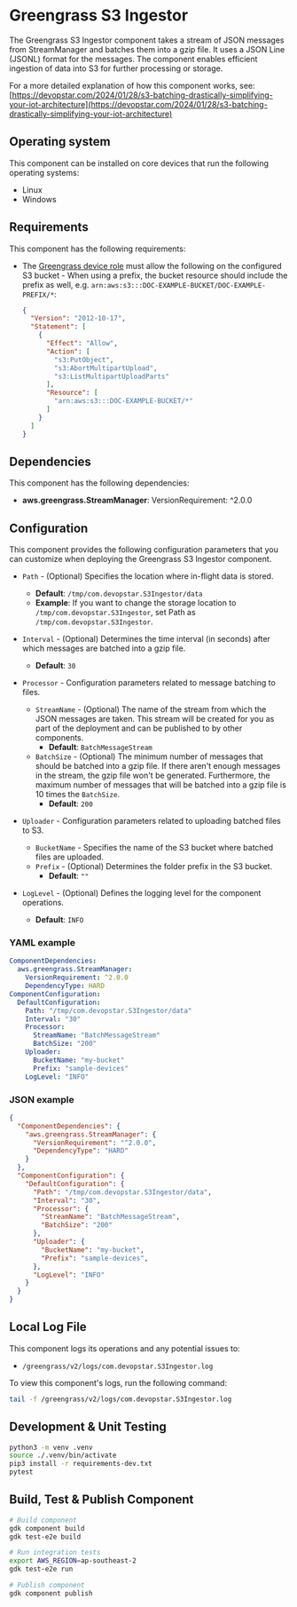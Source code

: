 # Greengrass S3 Ingestor

The Greengrass S3 Ingestor component takes a stream of JSON messages from StreamManager and batches them into a gzip file. It uses a JSON Line (JSONL) format for the messages. The component enables efficient ingestion of data into S3 for further processing or storage.

For a more detailed explanation of how this component works, see: [https://devopstar.com/2024/01/28/s3-batching-drastically-simplifying-your-iot-architecture](https://devopstar.com/2024/01/28/s3-batching-drastically-simplifying-your-iot-architecture)

## Operating system

This component can be installed on core devices that run the following operating systems:

* Linux
* Windows

## Requirements

This component has the following requirements:

* The [Greengrass device role](https://docs.aws.amazon.com/greengrass/v2/developerguide/device-service-role.html) must allow the following on the configured S3 bucket - When using a prefix, the bucket resource should include the prefix as well, e.g. `arn:aws:s3:::DOC-EXAMPLE-BUCKET/DOC-EXAMPLE-PREFIX/*`:

  ```json
  {
    "Version": "2012-10-17",
    "Statement": [
      {
        "Effect": "Allow",
        "Action": [
          "s3:PutObject",
          "s3:AbortMultipartUpload",
          "s3:ListMultipartUploadParts"
        ],
        "Resource": [
          "arn:aws:s3:::DOC-EXAMPLE-BUCKET/*"
        ]
      }
    ]
  }
  ```

## Dependencies

This component has the following dependencies:

* **aws.greengrass.StreamManager**: VersionRequirement: ^2.0.0

## Configuration

This component provides the following configuration parameters that you can customize when deploying the Greengrass S3 Ingestor component.

* `Path` - (Optional) Specifies the location where in-flight data is stored.
  * **Default**: `/tmp/com.devopstar.S3Ingestor/data`
  * **Example**: If you want to change the storage location to `/tmp/com.devopstar.S3Ingestor`, set Path as `/tmp/com.devopstar.S3Ingestor`.

* `Interval` - (Optional) Determines the time interval (in seconds) after which messages are batched into a gzip file.
  * **Default**: `30`

* `Processor` - Configuration parameters related to message batching to files.
  * `StreamName` - (Optional) The name of the stream from which the JSON messages are taken. This stream will be created for you as part of the deployment and can be published to by other components.
    * **Default**: `BatchMessageStream`
  * `BatchSize` - (Optional) The minimum number of messages that should be batched into a gzip file. If there aren't enough messages in the stream, the gzip file won't be generated. Furthermore, the maximum number of messages that will be batched into a gzip file is 10 times the `BatchSize`.
    * **Default**: `200`

* `Uploader` - Configuration parameters related to uploading batched files to S3.
  * `BucketName` - Specifies the name of the S3 bucket where batched files are uploaded.
  * `Prefix` - (Optional) Determines the folder prefix in the S3 bucket.
    * **Default**: `""`

* `LogLevel` - (Optional) Defines the logging level for the component operations.
  * **Default**: `INFO`

### YAML example

```yaml
ComponentDependencies:
  aws.greengrass.StreamManager:
    VersionRequirement: ^2.0.0
    DependencyType: HARD
ComponentConfiguration:
  DefaultConfiguration:
    Path: "/tmp/com.devopstar.S3Ingestor/data"
    Interval: "30"
    Processor:
      StreamName: "BatchMessageStream"
      BatchSize: "200"
    Uploader:
      BucketName: "my-bucket"
      Prefix: "sample-devices"
    LogLevel: "INFO"
```

### JSON example

```json
{
  "ComponentDependencies": {
    "aws.greengrass.StreamManager": {
      "VersionRequirement": "^2.0.0",
      "DependencyType": "HARD"
    }
  },
  "ComponentConfiguration": {
    "DefaultConfiguration": {
      "Path": "/tmp/com.devopstar.S3Ingestor/data",
      "Interval": "30",
      "Processor": {
        "StreamName": "BatchMessageStream",
        "BatchSize": "200"
      },
      "Uploader": {
        "BucketName": "my-bucket",
        "Prefix": "sample-devices",
      },
      "LogLevel": "INFO"
    }
  }
}
```

## Local Log File

This component logs its operations and any potential issues to:

* `/greengrass/v2/logs/com.devopstar.S3Ingestor.log`

To view this component's logs, run the following command:

```bash
tail -f /greengrass/v2/logs/com.devopstar.S3Ingestor.log
```

## Development & Unit Testing

```bash
python3 -m venv .venv
source ./.venv/bin/activate
pip3 install -r requirements-dev.txt
pytest
```

## Build, Test & Publish Component

```bash
# Build component
gdk component build
gdk test-e2e build

# Run integration tests
export AWS_REGION=ap-southeast-2
gdk test-e2e run

# Publish component
gdk component publish
```
